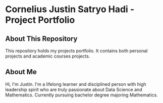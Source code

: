 # Cornelius Justin Satryo Hadi - Project Portfolio

## About This Repository
This repository holds my projects portfolio. It contains both personal projects and academic courses projects.

## About Me
Hi, I'm Justin. I'm a lifelong learner and disciplined person with high leadership spirit who are truly passionate about Data Science
and Mathematics. Currently pursuing bachelor degree majoring Mathematics.
